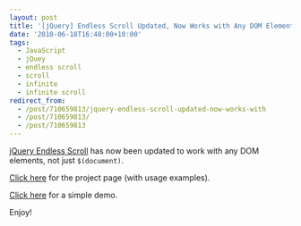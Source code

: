 ```yaml
---
layout: post
title: '[jQuery] Endless Scroll Updated, Now Works with Any DOM Elements'
date: '2010-06-18T16:48:00+10:00'
tags:
  - JavaScript
  - jQuey
  - endless scroll
  - scroll
  - infinite
  - infinite scroll
redirect_from:
  - /post/710659813/jquery-endless-scroll-updated-now-works-with
  - /post/710659813/
  - /post/710659813
---
```


[jQuery Endless Scroll](http://github.com/fredwu/jquery-endless-scroll) has now been updated to work with any DOM elements, not just `$(document)`.

[Click here](http://www.beyondcoding.com/2009/01/15/release-jquery-plugin-endless-scroll/) for the project page (with usage examples).

[Click here](http://www.beyondcoding.com/demos/endless-scroll/) for a simple demo.

Enjoy!
